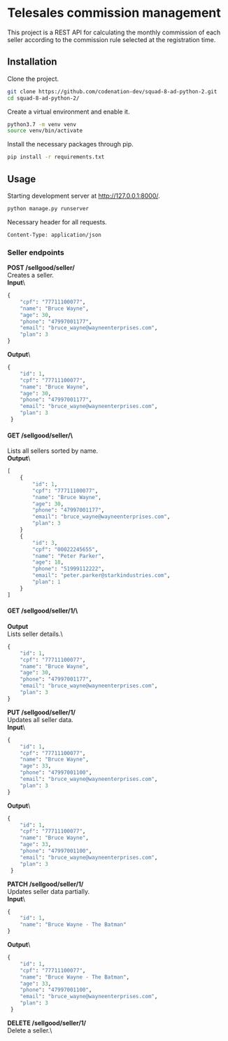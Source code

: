 # Telesales commission management

This project is a REST API for calculating the monthly commission of each seller according to the commission rule selected at the registration time.

## Installation

Clone the project.
```bash
git clone https://github.com/codenation-dev/squad-8-ad-python-2.git
cd squad-8-ad-python-2/
```

Create a virtual environment and enable it.
```bash
python3.7 -m venv venv
source venv/bin/activate
```

Install the necessary packages through pip.
```bash
pip install -r requirements.txt
```

## Usage

Starting development server at http://127.0.0.1:8000/.
```bash
python manage.py runserver
```

Necessary header for all requests.
```
Content-Type: application/json
```

### Seller endpoints

**POST /sellgood/seller/**\
Creates a seller.\
**Input**\
```python
{
    "cpf": "77711100077",
    "name": "Bruce Wayne",
    "age": 30,
    "phone": "47997001177",
    "email": "bruce_wayne@wayneenterprises.com",
    "plan": 3
}
```
**Output**\
```python
{
    "id": 1,
    "cpf": "77711100077",
    "name": "Bruce Wayne",
    "age": 30,
    "phone": "47997001177",
    "email": "bruce_wayne@wayneenterprises.com",
    "plan": 3
 }
```

#### GET /sellgood/seller/\
Lists all sellers sorted by name.\
**Output**\
```python
[
    {
        "id": 1,
        "cpf": "77711100077",
        "name": "Bruce Wayne",
        "age": 30,
        "phone": "47997001177",
        "email": "bruce_wayne@wayneenterprises.com",
        "plan": 3
    }
    {
        "id": 3,
        "cpf": "00022245655",
        "name": "Peter Parker",
        "age": 18,
        "phone": "51999112222",
        "email": "peter.parker@starkindustries.com",
        "plan": 1
    }
]
```

#### GET /sellgood/seller/1/\
**Output**\
Lists seller details.\
```python
{
    "id": 1,
    "cpf": "77711100077",
    "name": "Bruce Wayne",
    "age": 30,
    "phone": "47997001177",
    "email": "bruce_wayne@wayneenterprises.com",
    "plan": 3
}
```

**PUT /sellgood/seller/1/**\
Updates all seller data. \
**Input**\
```python
{
    "id": 1,
    "cpf": "77711100077",
    "name": "Bruce Wayne",
    "age": 33,
    "phone": "47997001100",
    "email": "bruce_wayne@wayneenterprises.com",
    "plan": 3
}
```
**Output**\
```python
{
    "id": 1,
    "cpf": "77711100077",
    "name": "Bruce Wayne",
    "age": 33,
    "phone": "47997001100",
    "email": "bruce_wayne@wayneenterprises.com",
    "plan": 3
 }
```

**PATCH /sellgood/seller/1/**\
Updates seller data partially. \
**Input**\
```python
{
    "id": 1,    
    "name": "Bruce Wayne - The Batman"
}
```
**Output**\
```python
{
    "id": 1,
    "cpf": "77711100077",
    "name": "Bruce Wayne - The Batman",
    "age": 33,
    "phone": "47997001100",
    "email": "bruce_wayne@wayneenterprises.com",
    "plan": 3
 }
```

**DELETE /sellgood/seller/1/**\
Delete a seller.\
